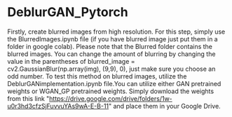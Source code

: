 # DeblurGAN_Pytorch
Firstly, create blurred images from high resolution. For this step, simply use the BlurredImages.ipynb file (if you have blurred image just put them in a folder in google colab). Please note that the Blurred folder contains the blurred images. You can change the amount of blurring by changing the value in the parentheses of blurred_image = cv2.GaussianBlur(np.array(img), (9,9), 0), just make sure you choose an odd number. To test this method on blurred images, utilize the DeblurGANimplementation.ipynb file.You can utilize either GAN pretrained weights or WGAN_GP pretrained weights. Simply download the weights from this link "https://drive.google.com/drive/folders/1w-u0r3hd3cfzSjFuvvuYAs9wA-E-B-11" and place them in your Google Drive.
